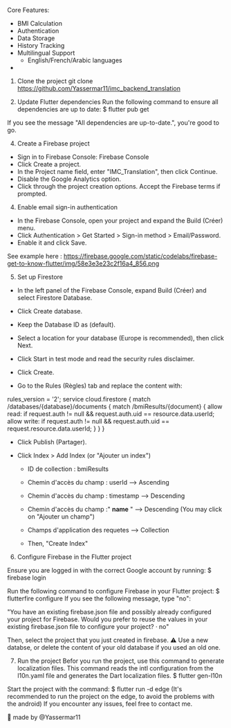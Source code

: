 Core Features:
  - BMI Calculation
  - Authentication
  - Data Storage
  - History Tracking
  - Multilingual Support
      - English/French/Arabic languages
  - 


1) Clone the project
git clone https://github.com/Yassermar11/imc_backend_translation

2) Update Flutter dependencies
Run the following command to ensure all dependencies are up to date:
$ flutter pub get

If you see the message "All dependencies are up-to-date.", you're good to go.

4) Create a Firebase project
  - Sign in to Firebase Console: Firebase Console
  - Click Create a project.
  - In the Project name field, enter "IMC_Translation", then click Continue.
  - Disable the Google Analytics option.
  - Click through the project creation options. Accept the Firebase terms if prompted.

4) Enable email sign-in authentication
  - In the Firebase Console, open your project and expand the Build (Créer) menu.
  - Click Authentication > Get Started > Sign-in method > Email/Password.
  - Enable it and click Save.

See example here : https://firebase.google.com/static/codelabs/firebase-get-to-know-flutter/img/58e3e3e23c2f16a4_856.png

5) Set up Firestore
  - In the left panel of the Firebase Console, expand Build (Créer) and select Firestore Database.
  - Click Create database.
  - Keep the Database ID as (default).
  - Select a location for your database (Europe is recommended), then click Next.
  - Click Start in test mode and read the security rules disclaimer.
  - Click Create.
    
  - Go to the Rules (Règles) tab and replace the content with:

rules_version = '2';
service cloud.firestore {
  match /databases/{database}/documents {
    match /bmiResults/{document} {
      allow read: if request.auth != null && request.auth.uid == resource.data.userId;
      allow write: if request.auth != null && request.auth.uid == request.resource.data.userId;
    }
  }
}

  - Click Publish (Partager).

  - Click Index > Add Index (or "Ajouter un index")

    - ID de collection : bmiResults
  
    - Chemin d'accès du champ : userId   -->  Ascending
    - Chemin d'accès du champ : timestamp   -->  Descending
    - Chemin d'accès du champ :" __name__ "  -->  Descending (You may click on "Ajouter un champ")

    - Champs d'application des requetes --> Collection
    - Then, "Create Index"

6) Configure Firebase in the Flutter project

Ensure you are logged in with the correct Google account by running:
$ firebase login

Run the following command to configure Firebase in your Flutter project:
$ flutterfire configure
If you see the following message, type "no":

"You have an existing firebase.json file and possibly already configured your project for Firebase.
Would you prefer to reuse the values in your existing firebase.json file to configure your project? · no"

Then, select the project that you just created in firebase.
⚠️ Use a new databse, or delete the content of your old database if you used an old one.

7) Run the project
Befor you run the project, use this command to generate localization files. This command reads the intl configuration from the l10n.yaml file and generates the Dart localization files.
$ flutter gen-l10n

Start the project with the command:
$ flutter run -d edge (It's recommended to run the project on the edge, to avoid the problems with the android)
If you encounter any issues, feel free to contact me.

📌 made by @Yassermar11
